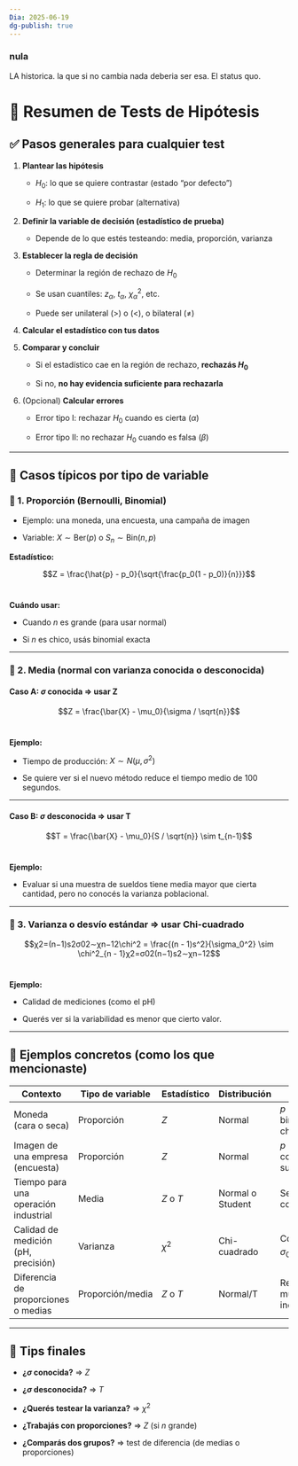```yaml
---
Dia: 2025-06-19
dg-publish: true
---
```

### nula
LA historica. la que si no cambia nada deberia ser esa. El status quo.


# 🧪 **Resumen de Tests de Hipótesis**

## ✅ **Pasos generales para cualquier test**

1. **Plantear las hipótesis**
    
    - $H_0$: lo que se quiere contrastar (estado “por defecto”)
        
    - $H_1$: lo que se quiere probar (alternativa)
        
2. **Definir la variable de decisión (estadístico de prueba)**
    
    - Depende de lo que estés testeando: media, proporción, varianza
        
3. **Establecer la regla de decisión**
    
    - Determinar la región de rechazo de $H_0$
        
    - Se usan cuantiles: $z_{\alpha}$, $t_{\alpha}$, $\chi^2_{\alpha}$, etc.
        
    - Puede ser unilateral (>) o (<), o bilateral ($\ne$)
        
4. **Calcular el estadístico con tus datos**
    
5. **Comparar y concluir**
    
    - Si el estadístico cae en la región de rechazo, **rechazás $H_0$**
        
    - Si no, **no hay evidencia suficiente para rechazarla**
        
6. (Opcional) **Calcular errores**
    
    - Error tipo I: rechazar $H_0$ cuando es cierta ($\alpha$)
        
    - Error tipo II: no rechazar $H_0$ cuando es falsa ($\beta$)
        

---

## 🎯 **Casos típicos por tipo de variable**

### 🔸 1. **Proporción (Bernoulli, Binomial)**

- Ejemplo: una moneda, una encuesta, una campaña de imagen
    
- Variable: $X \sim \text{Ber}(p)$ o $S_n \sim \text{Bin}(n, p)$
    

**Estadístico:**

$$Z = \frac{\hat{p} - p_0}{\sqrt{\frac{p_0(1 - p_0)}{n}}}$$​​

**Cuándo usar:**

- Cuando $n$ es grande (para usar normal)
    
- Si $n$ es chico, usás binomial exacta
    

---

### 🔸 2. **Media (normal con varianza conocida o desconocida)**

#### Caso A: $\sigma$ conocida ⇒ usar **Z**

$$Z = \frac{\bar{X} - \mu_0}{\sigma / \sqrt{n}}$$​​

**Ejemplo:**

- Tiempo de producción: $X \sim N(\mu, \sigma^2)$
    
- Se quiere ver si el nuevo método reduce el tiempo medio de 100 segundos.
    

---

#### Caso B: $\sigma$ desconocida ⇒ usar **T**

$$T = \frac{\bar{X} - \mu_0}{S / \sqrt{n}} \sim t_{n-1}$$​

**Ejemplo:**

- Evaluar si una muestra de sueldos tiene media mayor que cierta cantidad, pero no conocés la varianza poblacional.
    

---

### 🔸 3. **Varianza o desvío estándar ⇒ usar Chi-cuadrado**

$$χ2=(n−1)s2σ02∼χn−12\chi^2 = \frac{(n - 1)s^2}{\sigma_0^2} \sim \chi^2_{n - 1}χ2=σ02​(n−1)s2​∼χn−12$$​

**Ejemplo:**

- Calidad de mediciones (como el pH)
    
- Querés ver si la variabilidad es menor que cierto valor.
    

---

## 🧾 Ejemplos concretos (como los que mencionaste)

|Contexto|Tipo de variable|Estadístico|Distribución|Notas|
|---|---|---|---|---|
|Moneda (cara o seca)|Proporción|$Z$|Normal|$p = 0.5$, binomial si $n$ chico|
|Imagen de una empresa (encuesta)|Proporción|$Z$|Normal|$p = 0.35$, comparar si subió|
|Tiempo para una operación industrial|Media|$Z$ o $T$|Normal o Student|Según si $\sigma$ conocida|
|Calidad de medición (pH, precisión)|Varianza|$\chi^2$|Chi-cuadrado|Compara con $\sigma_0^2$|
|Diferencia de proporciones o medias|Proporción/media|$Z$ o $T$|Normal/T|Requiere muestras independientes|

---

## 🧠 Tips finales

- **¿$\sigma$ conocida?** ⇒ $Z$
    
- **¿$\sigma$ desconocida?** ⇒ $T$
    
- **¿Querés testear la varianza?** ⇒ $\chi^2$
    
- **¿Trabajás con proporciones?** ⇒ $Z$ (si $n$ grande)
    
- **¿Comparás dos grupos?** ⇒ test de diferencia (de medias o proporciones)